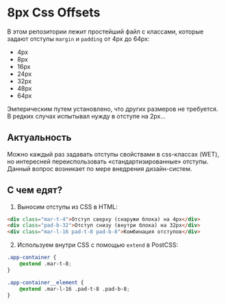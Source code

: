 # 8px Css Offsets

В этом репозитории лежит простейший файл с классами, которые задают отступы `margin` и `padding` от 4px до 64px:

* 4px
* 8px
* 16px
* 24px
* 32px
* 48px
* 64px

Эмперическим путем установлено, что других размеров не требуется.  
В редких случах испытывал нужду в отступе на 2px...


## Актуальность

Можно каждый раз задавать отступы свойствами в css-классах (WET), но интересней переиспользовать «стандартизированные» отступы. Данный вопрос возникает по мере внедрения дизайн-систем.

## С чем едят?

1. Выносим отступы из CSS в HTML:
```html
<div class="mar-t-4">Отступ сверху (снаружи блока) на 4px</div>
<div class="pad-b-32">Отступ снизу (внутри блока) на 32px</div>
<div class="mar-l-16 pad-t-8 pad-b-8">Комбинация отступов</div>
```

2. Используем внутри CSS с помощью `extend` в PostCSS:
```css
.app-container {
    @extend .mar-t-8;
}

.app-container__element {
    @extend .mar-l-16 .pad-t-8 .pad-b-8;
}
```
